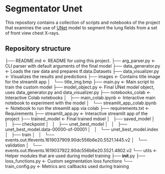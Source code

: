 # Segmentator Unet

This repository contains a collection of scripts and notebooks of the project that examines the use of <a href="https://arxiv.org/abs/1505.04597" target="_blank">UNet</a> model to segment the lung fields from a set of front view chest X-rays.

## Repository structure
├── README.md                       <- README for using this project.
├── arg_parser.py                   <- CLI parser with default arguments of the final model
├── data_generator.py               <- Loads the raw data and prepares tf.data.Datasets
├── data_visualizer.py              <- Visualizes the results and predictions
├── images                          <- Contains title image for the streamlit app
│   └── title_img.bmp
├── main.py                         <- Main script to train the custom model
├── model_object.py                 <- Final UNet model object, uses data_generator.py and data_visualizer.py
├── notebooks_colab                 <- Interactive Colab notebooks
│   ├── main_colab.ipynb            <- Interactive main notebook to experiment with the model
│   └── streamlit_app_colab.ipynb   <- Notebook to run the streamlit app via colab
├── requirements.txt                <- Requirements
├── streamlit_app.py                <- Interactive streamlit app of the project 
├── trained_model                   <- Final trained mdoel
│   ├── saved_model
│   │   ├── checkpoint
│   │   ├── unet_best_model
│   │   ├── unet_best_model.data-00000-of-00001
│   │   └── unet_best_model.index
│   ├── train
│   │   └── events.out.tfevents.1619037909.90dc556b6e20.5521.1445.v2
│   └── validation
│       └── events.out.tfevents.1619037922.90dc556b6e20.5521.4802.v2
└── utils                           <- Helper modules that are used during model training
    ├── __init__.py
    ├── loss_functions.py           <- Custom segmentation loss functions
    └── train_config.py             <- Metrics anc callbacks used during training
